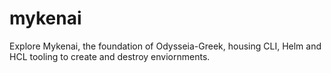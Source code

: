 # mykenai
Explore Mykenai, the foundation of Odysseia-Greek, housing CLI, Helm and HCL tooling to create and destroy enviornments.
